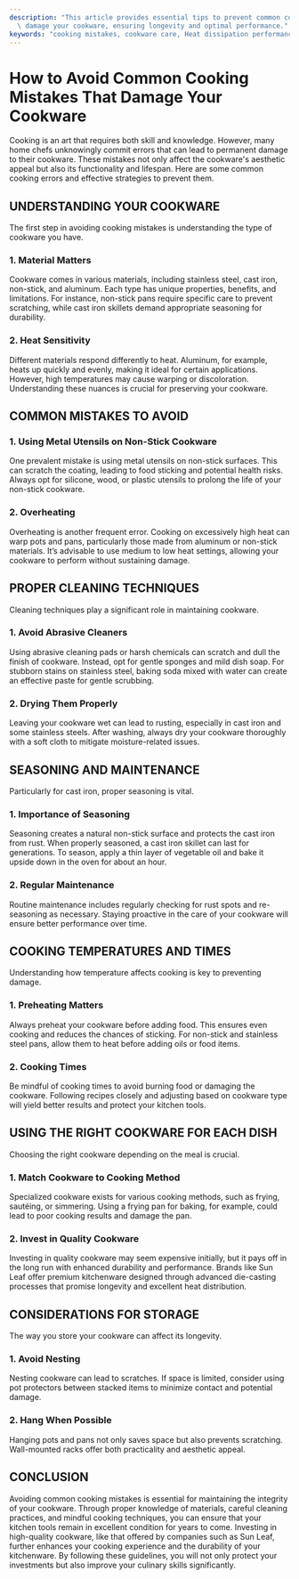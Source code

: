 ```yaml
---
description: "This article provides essential tips to prevent common cooking mistakes that can\
  \ damage your cookware, ensuring longevity and optimal performance."
keywords: "cooking mistakes, cookware care, Heat dissipation performance, Die casting process"
---
```

# How to Avoid Common Cooking Mistakes That Damage Your Cookware

Cooking is an art that requires both skill and knowledge. However, many home chefs unknowingly commit errors that can lead to permanent damage to their cookware. These mistakes not only affect the cookware's aesthetic appeal but also its functionality and lifespan. Here are some common cooking errors and effective strategies to prevent them.

## UNDERSTANDING YOUR COOKWARE

The first step in avoiding cooking mistakes is understanding the type of cookware you have. 

### 1. Material Matters
Cookware comes in various materials, including stainless steel, cast iron, non-stick, and aluminum. Each type has unique properties, benefits, and limitations. For instance, non-stick pans require specific care to prevent scratching, while cast iron skillets demand appropriate seasoning for durability.

### 2. Heat Sensitivity
Different materials respond differently to heat. Aluminum, for example, heats up quickly and evenly, making it ideal for certain applications. However, high temperatures may cause warping or discoloration. Understanding these nuances is crucial for preserving your cookware.

## COMMON MISTAKES TO AVOID

### 1. Using Metal Utensils on Non-Stick Cookware
One prevalent mistake is using metal utensils on non-stick surfaces. This can scratch the coating, leading to food sticking and potential health risks. Always opt for silicone, wood, or plastic utensils to prolong the life of your non-stick cookware.

### 2. Overheating
Overheating is another frequent error. Cooking on excessively high heat can warp pots and pans, particularly those made from aluminum or non-stick materials. It’s advisable to use medium to low heat settings, allowing your cookware to perform without sustaining damage.

## PROPER CLEANING TECHNIQUES

Cleaning techniques play a significant role in maintaining cookware.

### 1. Avoid Abrasive Cleaners
Using abrasive cleaning pads or harsh chemicals can scratch and dull the finish of cookware. Instead, opt for gentle sponges and mild dish soap. For stubborn stains on stainless steel, baking soda mixed with water can create an effective paste for gentle scrubbing.

### 2. Drying Them Properly
Leaving your cookware wet can lead to rusting, especially in cast iron and some stainless steels. After washing, always dry your cookware thoroughly with a soft cloth to mitigate moisture-related issues.

## SEASONING AND MAINTENANCE

Particularly for cast iron, proper seasoning is vital.

### 1. Importance of Seasoning
Seasoning creates a natural non-stick surface and protects the cast iron from rust. When properly seasoned, a cast iron skillet can last for generations. To season, apply a thin layer of vegetable oil and bake it upside down in the oven for about an hour.

### 2. Regular Maintenance
Routine maintenance includes regularly checking for rust spots and re-seasoning as necessary. Staying proactive in the care of your cookware will ensure better performance over time.

## COOKING TEMPERATURES AND TIMES

Understanding how temperature affects cooking is key to preventing damage.

### 1. Preheating Matters
Always preheat your cookware before adding food. This ensures even cooking and reduces the chances of sticking. For non-stick and stainless steel pans, allow them to heat before adding oils or food items.

### 2. Cooking Times
Be mindful of cooking times to avoid burning food or damaging the cookware. Following recipes closely and adjusting based on cookware type will yield better results and protect your kitchen tools.

## USING THE RIGHT COOKWARE FOR EACH DISH

Choosing the right cookware depending on the meal is crucial.

### 1. Match Cookware to Cooking Method
Specialized cookware exists for various cooking methods, such as frying, sautéing, or simmering. Using a frying pan for baking, for example, could lead to poor cooking results and damage the pan. 

### 2. Invest in Quality Cookware
Investing in quality cookware may seem expensive initially, but it pays off in the long run with enhanced durability and performance. Brands like Sun Leaf offer premium kitchenware designed through advanced die-casting processes that promise longevity and excellent heat distribution.

## CONSIDERATIONS FOR STORAGE

The way you store your cookware can affect its longevity.

### 1. Avoid Nesting
Nesting cookware can lead to scratches. If space is limited, consider using pot protectors between stacked items to minimize contact and potential damage.

### 2. Hang When Possible
Hanging pots and pans not only saves space but also prevents scratching. Wall-mounted racks offer both practicality and aesthetic appeal.

## CONCLUSION

Avoiding common cooking mistakes is essential for maintaining the integrity of your cookware. Through proper knowledge of materials, careful cleaning practices, and mindful cooking techniques, you can ensure that your kitchen tools remain in excellent condition for years to come. Investing in high-quality cookware, like that offered by companies such as Sun Leaf, further enhances your cooking experience and the durability of your kitchenware. By following these guidelines, you will not only protect your investments but also improve your culinary skills significantly.
